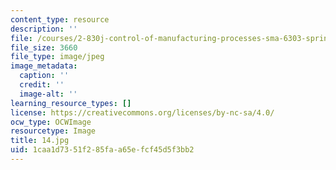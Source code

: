```yaml
---
content_type: resource
description: ''
file: /courses/2-830j-control-of-manufacturing-processes-sma-6303-spring-2008/1caa1d7351f285faa65efcf45d5f3bb2_14.jpg
file_size: 3660
file_type: image/jpeg
image_metadata:
  caption: ''
  credit: ''
  image-alt: ''
learning_resource_types: []
license: https://creativecommons.org/licenses/by-nc-sa/4.0/
ocw_type: OCWImage
resourcetype: Image
title: 14.jpg
uid: 1caa1d73-51f2-85fa-a65e-fcf45d5f3bb2
---
```

